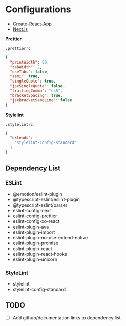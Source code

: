 # Configurations

- [Create-React-App](./cra_gatsby-configs/README.md)
- [Next.js](./next-configs/README.md)

**Prettier**

`.prettierrc`

```json
{
  "printWidth": 80,
  "tabWidth": 2,
  "useTabs": false,
  "semi": true,
  "singleQuote": true,
  "jsxSingleQuote": false,
  "trailingComma": "es5",
  "bracketSpacing": true,
  "jsxBracketSameLine": false
}

```

**Stylelint**

`.stylelintrc`

```json
{
  "extends": [
    "stylelint-config-standard"
  ]
}

```

## Dependency List

### ESLint

- @emotion/eslint-plugin
- @typescript-eslint/eslint-plugin
- @typescript-eslint/parser
- eslint-config-next
- eslint-config-prettier
- eslint-config-xo-react
- eslint-plugin-ava
- eslint-plugin-import
- eslint-plugin-no-use-extend-native
- eslint-plugin-promise
- eslint-plugin-react
- eslint-plugin-react-hooks
- eslint-plugin-unicorn

### StyleLint

- stylelint
- stylelint-config-standard

## TODO

- [ ] Add github/documentation links to dependency list 
